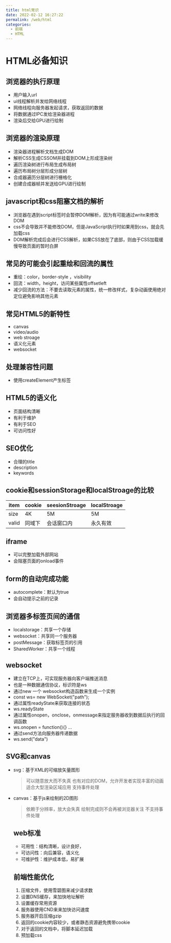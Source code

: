 ```yaml
---
title: html常识
date: 2022-02-12 16:27:22
permalink: /web/html
categories:
  - 前端
  - HTML
---
```

# HTML必备知识

## 浏览器的执行原理
- 用户输入url
- ui线程解析并发给网络线程
- 网络线程向服务器发起请求，获取返回的数据
- 将数据通过IPC发给渲染器进程
- 渲染后交给GPU进行绘制

## 浏览器的渲染原理
- 渲染器进程解析文档生成DOM
- 解析CSS生成CSSOM并挂载到DOM上形成渲染树
- 遍历渲染树进行布局生成布局树
- 遍历布局树分层形成分层树
- 合成器遍历分层树进行栅格化
- 创建合成器帧并发送给GPU进行绘制

## javascript和css阻塞文档的解析
- 浏览器在遇到script标签时会暂停DOM解析，因为有可能通过write来修改DOM
- css不会导致并不能修改DOM，但是JavaScript执行时如果用到css，就会先加载css
- DOM解析完成后会进行CSS解析，如果CSS放在了底部，则由于CSS加载缓慢导致页面的暂时白屏

## 常见的可能会引起重绘和回流的属性
- 重绘：color，border-style ，visibility
- 回流：width，height，访问某些属性offsetleft
- 减少回流的方法：不要去读取元素的属性，统一修改样式，复杂动画使用绝对定位避免影响其他元素

## 常见HTML5的新特性
- canvas
- video/audio
- web stroage
- 语义化元素
- websocket

## 处理兼容性问题
- 使用createElement产生标签

## HTML5的语义化
- 页面结构清晰
- 有利于维护
- 有利于SEO
- 可访问性好

## SEO优化
- 合理的title
- description
- keywords

## cookie和sessionStorage和localStroage的比较
|item| cookie | seesionStroage | localStroage |
|---|---|---|---|
|size| 4K | 5M | 5M |
| valid| 同域下 | 会话窗口内 | 永久有效|

## iframe
- 可以完整加载外部网站
- 会阻塞页面的onload事件

## form的自动完成功能
- autocomplete：默认为true
- 会自动提示之前的记录

## 浏览器多标签页间的通信
- localstorage：共享一个存储
- websocket：共享同一个服务器
- postMessage：获取标签页的引用
- SharedWorker：共享一个线程

## websocket
- 建立在TCP上，可实现服务器向客户端推送消息
- 也是一种数据通信协议，标识符是ws
- 通过new 一个 websocket构造函数来生成一个实例
- const ws= new WebSocket("path");
- 通过属性readyState来获取连接的状态
- ws.readyState
- 通过属性onopen，onclose，onmessage来指定服务器收到数据后执行的回调函数
- ws.onopen = function(){} ...
- 通过send方法向服务器传递数据
- ws.send("data")

## SVG和canvas
- svg：基于XML的可缩放矢量图形
  > 可以随意放大而不失真
  > 也有对应的DOM，允许开发者实现丰富的动画
  > 适合大型渲染区域应用
  > 支持事件处理
- canvas：基于js来绘制的2D图形
  > 依赖于分辨率，放大会失真
  > 绘制完成则不会再被浏览器关注
  > 不支持事件处理

  ## web标准
  - 可用性：结构清晰，设计良好，
  - 可访问性：向后兼容，语义化
  - 可维护性：维护成本低，易扩展

  ## 前端性能优化

  1. 压缩文件，使用雪碧图来减少请求数
  2. 设置DNS缓存，来加快地址解析
  3. 设置缓存常用资源
  4. 服务器使用CND来来加快访问速度
  5. 服务器开启压缩gzip
  6. 返回的cookie内容较少，或者静态资源避免携带cookie
  7. 对于返回的文档中，将脚本延迟加载
  8. 预加载css








